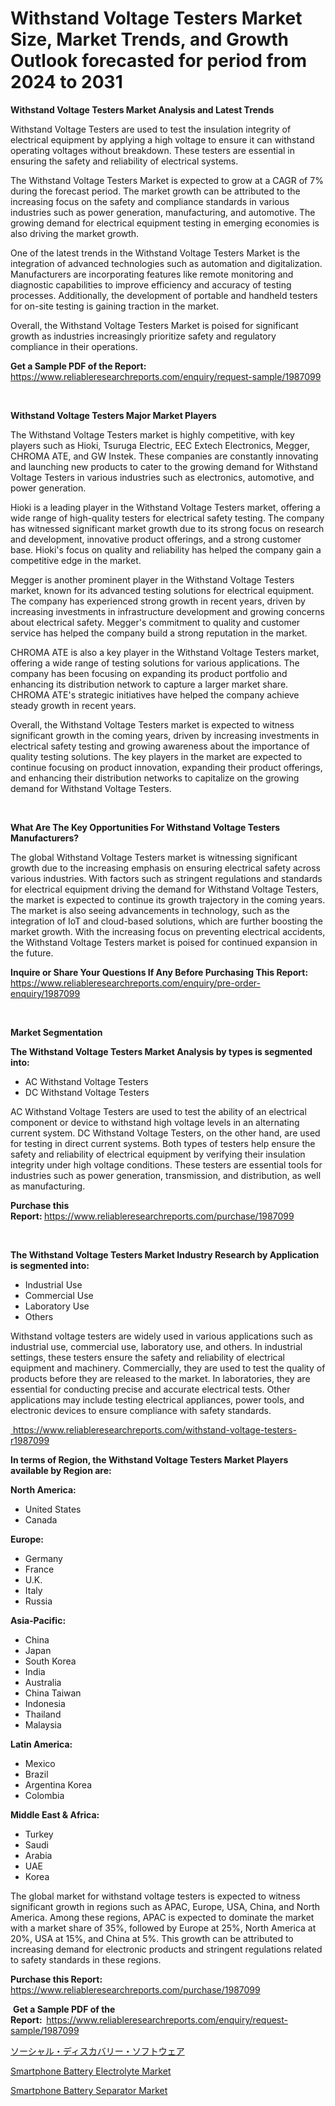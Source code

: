 <p><h1>Withstand Voltage Testers Market Size, Market Trends, and Growth Outlook forecasted for period from 2024 to 2031</h1></p><p><strong>Withstand Voltage Testers Market Analysis and Latest Trends</strong></p>
<p><p>Withstand Voltage Testers are used to test the insulation integrity of electrical equipment by applying a high voltage to ensure it can withstand operating voltages without breakdown. These testers are essential in ensuring the safety and reliability of electrical systems.</p><p>The Withstand Voltage Testers Market is expected to grow at a CAGR of 7% during the forecast period. The market growth can be attributed to the increasing focus on the safety and compliance standards in various industries such as power generation, manufacturing, and automotive. The growing demand for electrical equipment testing in emerging economies is also driving the market growth.</p><p>One of the latest trends in the Withstand Voltage Testers Market is the integration of advanced technologies such as automation and digitalization. Manufacturers are incorporating features like remote monitoring and diagnostic capabilities to improve efficiency and accuracy of testing processes. Additionally, the development of portable and handheld testers for on-site testing is gaining traction in the market.</p><p>Overall, the Withstand Voltage Testers Market is poised for significant growth as industries increasingly prioritize safety and regulatory compliance in their operations.</p></p>
<p><strong>Get a Sample PDF of the Report:&nbsp;</strong> <a href="https://www.reliableresearchreports.com/enquiry/request-sample/1987099">https://www.reliableresearchreports.com/enquiry/request-sample/1987099</a></p>
<p>&nbsp;</p>
<p><strong>Withstand Voltage Testers Major Market Players</strong></p>
<p><p>The Withstand Voltage Testers market is highly competitive, with key players such as Hioki, Tsuruga Electric, EEC Extech Electronics, Megger, CHROMA ATE, and GW Instek. These companies are constantly innovating and launching new products to cater to the growing demand for Withstand Voltage Testers in various industries such as electronics, automotive, and power generation.</p><p>Hioki is a leading player in the Withstand Voltage Testers market, offering a wide range of high-quality testers for electrical safety testing. The company has witnessed significant market growth due to its strong focus on research and development, innovative product offerings, and a strong customer base. Hioki's focus on quality and reliability has helped the company gain a competitive edge in the market.</p><p>Megger is another prominent player in the Withstand Voltage Testers market, known for its advanced testing solutions for electrical equipment. The company has experienced strong growth in recent years, driven by increasing investments in infrastructure development and growing concerns about electrical safety. Megger's commitment to quality and customer service has helped the company build a strong reputation in the market.</p><p>CHROMA ATE is also a key player in the Withstand Voltage Testers market, offering a wide range of testing solutions for various applications. The company has been focusing on expanding its product portfolio and enhancing its distribution network to capture a larger market share. CHROMA ATE's strategic initiatives have helped the company achieve steady growth in recent years.</p><p>Overall, the Withstand Voltage Testers market is expected to witness significant growth in the coming years, driven by increasing investments in electrical safety testing and growing awareness about the importance of quality testing solutions. The key players in the market are expected to continue focusing on product innovation, expanding their product offerings, and enhancing their distribution networks to capitalize on the growing demand for Withstand Voltage Testers.</p></p>
<p>&nbsp;</p>
<p><strong>What Are The Key Opportunities For Withstand Voltage Testers Manufacturers?</strong></p>
<p><p>The global Withstand Voltage Testers market is witnessing significant growth due to the increasing emphasis on ensuring electrical safety across various industries. With factors such as stringent regulations and standards for electrical equipment driving the demand for Withstand Voltage Testers, the market is expected to continue its growth trajectory in the coming years. The market is also seeing advancements in technology, such as the integration of IoT and cloud-based solutions, which are further boosting the market growth. With the increasing focus on preventing electrical accidents, the Withstand Voltage Testers market is poised for continued expansion in the future.</p></p>
<p><strong>Inquire or Share Your Questions If Any Before Purchasing This Report:</strong> <a href="https://www.reliableresearchreports.com/enquiry/pre-order-enquiry/1987099">https://www.reliableresearchreports.com/enquiry/pre-order-enquiry/1987099</a></p>
<p>&nbsp;</p>
<p><strong>Market Segmentation</strong></p>
<p><strong>The Withstand Voltage Testers Market Analysis by types is segmented into:</strong></p>
<p><ul><li>AC Withstand Voltage Testers</li><li>DC Withstand Voltage Testers</li></ul></p>
<p><p>AC Withstand Voltage Testers are used to test the ability of an electrical component or device to withstand high voltage levels in an alternating current system. DC Withstand Voltage Testers, on the other hand, are used for testing in direct current systems. Both types of testers help ensure the safety and reliability of electrical equipment by verifying their insulation integrity under high voltage conditions. These testers are essential tools for industries such as power generation, transmission, and distribution, as well as manufacturing.</p></p>
<p><strong>Purchase this Report:&nbsp;</strong><a href="https://www.reliableresearchreports.com/purchase/1987099">https://www.reliableresearchreports.com/purchase/1987099</a></p>
<p>&nbsp;</p>
<p><strong>The Withstand Voltage Testers Market Industry Research by Application is segmented into:</strong></p>
<p><ul><li>Industrial Use</li><li>Commercial Use</li><li>Laboratory Use</li><li>Others</li></ul></p>
<p><p>Withstand voltage testers are widely used in various applications such as industrial use, commercial use, laboratory use, and others. In industrial settings, these testers ensure the safety and reliability of electrical equipment and machinery. Commercially, they are used to test the quality of products before they are released to the market. In laboratories, they are essential for conducting precise and accurate electrical tests. Other applications may include testing electrical appliances, power tools, and electronic devices to ensure compliance with safety standards.</p></p>
<p><a href="https://www.reliableresearchreports.com/withstand-voltage-testers-r1987099">&nbsp;https://www.reliableresearchreports.com/withstand-voltage-testers-r1987099</a></p>
<p><strong>In terms of Region, the Withstand Voltage Testers Market Players available by Region are:</strong></p>
<p>
    <p> <strong> North America: </strong>
        <ul>
            <li>United States</li>
            <li>Canada</li>
        </ul>
        </p> 
    <p> <strong> Europe: </strong>
        <ul>
            <li>Germany</li>
            <li>France</li>
            <li>U.K.</li>
            <li>Italy</li>
            <li>Russia</li>
        </ul>
        </p> 
    <p> <strong> Asia-Pacific: </strong>
        <ul>
            <li>China</li>
            <li>Japan</li>
            <li>South Korea</li>
            <li>India</li>
            <li>Australia</li>
            <li>China Taiwan</li>
            <li>Indonesia</li>
            <li>Thailand</li>
            <li>Malaysia</li>
        </ul>
        </p> 
    <p> <strong> Latin America: </strong>
        <ul>
            <li>Mexico</li>
            <li>Brazil</li>
            <li>Argentina Korea</li>
            <li>Colombia</li>
        </ul>
        </p> 
    <p> <strong> Middle East & Africa: </strong>
        <ul>
            <li>Turkey</li>
            <li>Saudi</li>
            <li>Arabia</li>
            <li>UAE</li>
            <li>Korea</li>
        </ul>
    </p>
    </p>
<p><p>The global market for withstand voltage testers is expected to witness significant growth in regions such as APAC, Europe, USA, China, and North America. Among these regions, APAC is expected to dominate the market with a market share of 35%, followed by Europe at 25%, North America at 20%, USA at 15%, and China at 5%. This growth can be attributed to increasing demand for electronic products and stringent regulations related to safety standards in these regions.</p></p>
<p><strong>Purchase this Report: </strong><a href="https://www.reliableresearchreports.com/purchase/1987099">https://www.reliableresearchreports.com/purchase/1987099</a></p>
<p>&nbsp;<strong>Get a Sample PDF of the Report:&nbsp;&nbsp;</strong><a href="https://www.reliableresearchreports.com/enquiry/request-sample/1987099">https://www.reliableresearchreports.com/enquiry/request-sample/1987099</a></p>
<p><strong></strong></p>
<p><p><a href="https://github.com/dandier2003/Market-Research-Report-List-1/blob/main/599712945138.md">ソーシャル・ディスカバリー・ソフトウェア</a></p><p><a href="https://unruly-ladybug-44b.notion.site/Smartphone-Battery-Electrolyte-Market-Furnishes-Information-on-Market-Share-Market-Trends-and-Mark-af28a2cc707041edb3436bad6c191c43">Smartphone Battery Electrolyte Market</a></p><p><a href="https://cute-banjo-8ca.notion.site/Smartphone-Battery-Separator-Market-Research-Report-Its-History-and-Forecast-2024-to-2031-c910a3f0571e4b19a5ec2db54e4420bb">Smartphone Battery Separator Market</a></p></p>